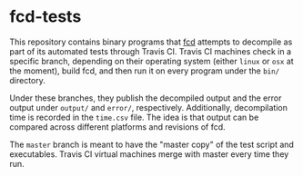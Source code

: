 # fcd-tests

This repository contains binary programs that [fcd][1] attempts to decompile as part of its automated tests through Travis CI. Travis CI machines check in a specific branch, depending on their operating system (either `linux` or `osx` at the moment), build fcd, and then run it on every program under the `bin/` directory.

Under these branches, they publish the decompiled output and the error output under `output/` and `error/`, respectively. Additionally, decompilation time is recorded in the `time.csv` file. The idea is that output can be compared across different platforms and revisions of fcd.

The `master` branch is meant to have the "master copy" of the test script and executables. Travis CI virtual machines merge with master every time they run.

  [1]: https://github.com/zneak/fcd
